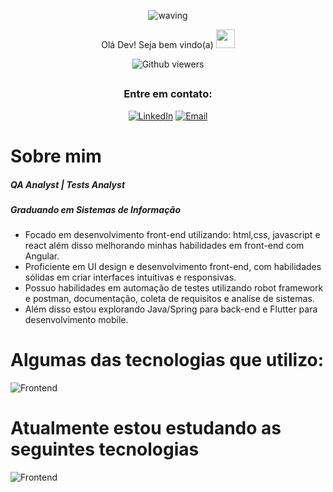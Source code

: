 <div align="center">
  

  

![waving](https://capsule-render.vercel.app/api?type=waving&height=200&text=Felipe%20Gabriel&fontAlign=50&fontAlignY=40&color=0:09e,fff:3cb371F&animation=twinkling&fontColor=3B74BE)

Olá Dev! Seja bem vindo(a) <img src="https://c.tenor.com/Wx9IEmZZXSoAAAAi/hi.gif" width=30>

  ![Github viewers](https://komarev.com/ghpvc/?username=FelipeGabriel7&color=3B74BE&style=for-the-badge)

##

### Entre em contato:


<div>
  
  [![LinkedIn](https://img.shields.io/badge/LinkedIn-000?style=for-the-badge&logo=linkedin&logoColor=0E76A8)](https://www.linkedin.com/in/felipe-gabriel-dev/)
  [![Email](https://img.shields.io/badge/Email-000?style=for-the-badge&logo=gmail&logoColor=0E76A8)](mailto:felipegabfd@gmail.com)
  
</div>

</div>

# Sobre mim

<h5> QA Analyst | Tests Analyst</h5>
<h5> Graduando em Sistemas de Informação</h5>
<ul>
  <li> Focado em desenvolvimento front-end utilizando: html,css, javascript e react além disso melhorando minhas habilidades em front-end com Angular. </li>
  <li>  Proficiente em UI design e desenvolvimento front-end, com habilidades sólidas em criar interfaces intuitivas e responsivas.</li>
  <li>  Possuo habilidades em automação de testes utilizando robot framework e postman, documentação, coleta de requisitos e analíse de sistemas.</li>
  <li>  Além disso estou explorando Java/Spring para back-end e Flutter para desenvolvimento mobile.</li>
</ul>

# Algumas das tecnologias que utilizo:

![Frontend](https://skillicons.dev/icons?i=figma,html,css,sass,bootstrap,js,typescript,react,mysql,postman)

# Atualmente estou estudando as seguintes tecnologias

![Frontend](https://skillicons.dev/icons?i=flutter,ts,java,spring)

<br>



  
